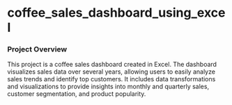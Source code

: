 # coffee_sales_dashboard_using_excel
### Project Overview
This project is a coffee sales dashboard created in Excel. The dashboard visualizes sales data over several years, allowing users to easily analyze sales trends and identify top customers. It includes data transformations and visualizations to provide insights into monthly and quarterly sales, customer segmentation, and product popularity.

